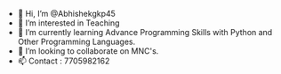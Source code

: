 - 👋 Hi, I’m @Abhishekgkp45
- 👀 I’m interested in Teaching
- 🌱 I’m currently learning Advance Programming Skills with Python and Other Programming Languages.
- 💞️ I’m looking to collaborate on MNC's.
- 📫 Contact : 7705982162

<!---
Abhishekgkp45/Abhishekgkp45 is a ✨ special ✨ repository because its `README.md` (this file) appears on your GitHub profile.
You can click the Preview link to take a look at your changes.
--->
